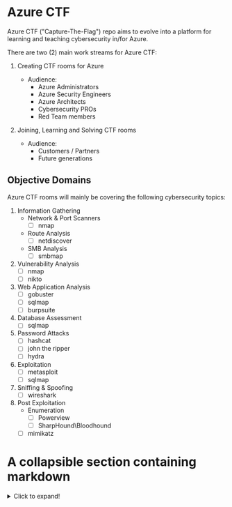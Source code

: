 # Azure CTF 

Azure CTF ("Capture-The-Flag") repo aims to evolve into a platform for learning and teaching cybersecurity in/for Azure.

There are two (2) main work streams for Azure CTF:
1. Creating CTF rooms for Azure
    * Audience: 
        * Azure Administrators
        * Azure Security Engineers
        * Azure Architects
        * Cybersecurity PROs
        * Red Team members

1. Joining, Learning and Solving CTF rooms
    * Audience:
        * Customers / Partners
        * Future generations 

## Objective Domains

Azure CTF rooms will mainly be covering the following cybersecurity topics:

1. Information Gathering
    * Network & Port Scanners
        * [ ] nmap
    * Route Analysis
        * [ ] netdiscover
    * SMB Analysis
        * [ ] smbmap
1. Vulnerability Analysis
    * [ ] nmap
    * [ ] nikto
1. Web Application Analysis
    * [ ] gobuster
    * [ ] sqlmap
    * [ ] burpsuite
1. Database Assessment
    * [ ] sqlmap
1. Password Attacks
    * [ ] hashcat
    * [ ] john the ripper
    * [ ] hydra
1. Exploitation 
    * [ ] metasploit
    * [ ] sqlmap
1. Sniffing & Spoofing
    * [ ] wireshark
1. Post Exploitation
    * Enumeration
        * [ ] Powerview
        * [ ] SharpHound\Bloodhound
    * [ ] mimikatz
    
 # A collapsible section containing markdown
<details>
  <summary>Click to expand!</summary>
  
  ## Heading
  1. A numbered
  2. list
     * With some
     * Sub bullets
</details>
